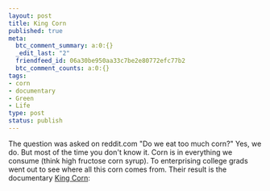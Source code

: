 ```yaml
--- 
layout: post
title: King Corn
published: true
meta: 
  btc_comment_summary: a:0:{}
  _edit_last: "2"
  friendfeed_id: 06a30be950aa33c7be2e80772efc77b2
  btc_comment_counts: a:0:{}
tags: 
- corn
- documentary
- Green
- Life
type: post
status: publish
---
```

The question was asked on reddit.com "Do we eat too much corn?" Yes, we do. But most of the time you don't know it. Corn is in everything we consume (think high fructose corn syrup). To enterprising college grads went out to see where all this corn comes from. Their result is the documentary [King Corn](http://www.pbs.org/independentlens/kingcorn/): 
